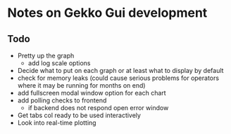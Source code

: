 # Notes on Gekko Gui development

## Todo
- Pretty up the graph
  - add log scale options
- Decide what to put on each graph or at least what to display by default
- check for memory leaks (could cause serious problems for operators where it may be running for months on end)
- add fullscreen modal window option for each chart
- add polling checks to frontend
  - if backend does not respond open error window
- Get tabs col ready to be used interactively
- Look into real-time plotting
